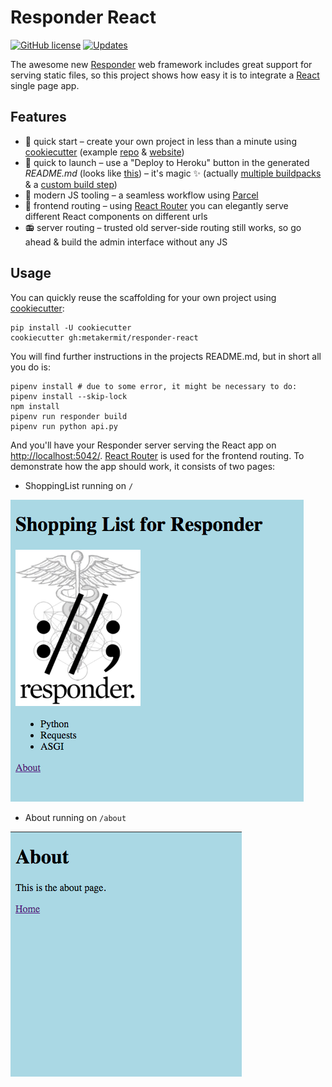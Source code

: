 # Responder React

[![GitHub license](https://img.shields.io/badge/license-MIT-blue.svg)](https://raw.githubusercontent.com/metakermit/responder-react/master/LICENSE) [![Updates](https://pyup.io/repos/github/metakermit/responder-react/shield.svg)](https://pyup.io/repos/github/metakermit/responder-react/)

The awesome new [Responder][] web framework includes great support for serving
static files, so this project shows how easy it is to integrate a [React][]
single page app.

## Features

- 🍪 quick start – create your own project in less than a minute using [cookiecutter][] (example [repo](https://github.com/metakermit/helloresponderreact) & [website](https://responder-react.herokuapp.com/))
- 🚀 quick to launch – use a "Deploy to Heroku" button in the generated _README.md_ (looks like [this](https://github.com/metakermit/helloresponderreact#deploy)) – it's magic ✨ (actually [multiple buildpacks](https://devcenter.heroku.com/articles/using-multiple-buildpacks-for-an-app) & a [custom build step](https://devcenter.heroku.com/articles/nodejs-support#heroku-specific-build-steps))
- 🔨 modern JS tooling – a seamless workflow using [Parcel][]
- 🔀 frontend routing – using [React Router][] you can elegantly serve different React components on different urls
- 📻 server routing – trusted old server-side routing still works, so go ahead & build the admin interface without any JS

## Usage

You can quickly reuse the scaffolding for your own project using [cookiecutter][]:

```shell
pip install -U cookiecutter
cookiecutter gh:metakermit/responder-react
```

You will find further instructions in the projects README.md, but in short all
you do is:

```shell
pipenv install # due to some error, it might be necessary to do: pipenv install --skip-lock
npm install
pipenv run responder build
pipenv run python api.py
```

And you'll have your Responder server serving the React app on <http://localhost:5042/>.
[React Router][] is used for the frontend routing.
To demonstrate how the app should work, it consists of two pages:

- ShoppingList running on `/`

![page 1](docs/page1.png)

- About running on `/about`

![page 2](docs/page2.png)

[responder]: http://python-responder.org/
[react]: https://reactjs.org/
[parcel]: https://parceljs.org/
[react router]: https://reacttraining.com/react-router/
[cookiecutter]: https://cookiecutter.readthedocs.io
